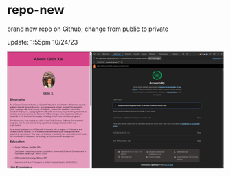 # repo-new
brand new repo on Github; change from public to private

update: 1:55pm 10/24/23


![Alt text](image.png)